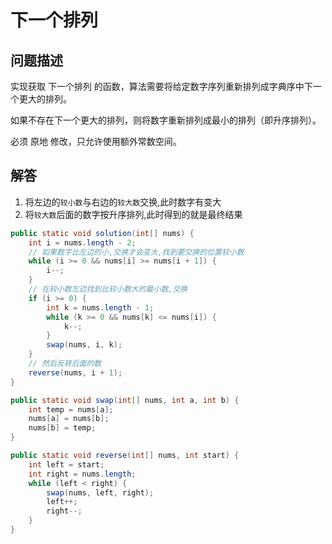 # 下一个排列

## 问题描述

实现获取 下一个排列 的函数，算法需要将给定数字序列重新排列成字典序中下一个更大的排列。

如果不存在下一个更大的排列，则将数字重新排列成最小的排列（即升序排列）。

必须 原地 修改，只允许使用额外常数空间。

## 解答

1. 将左边的`较小数`与右边的`较大数`交换,此时数字有变大
2. 将`较大数`后面的数字按升序排列,此时得到的就是最终结果

``` java
public static void solution(int[] nums) {
    int i = nums.length - 2;
    // 如果数字比左边的小,交换才会变大,找到要交换的位置较小数
    while (i >= 0 && nums[i] >= nums[i + 1]) {
        i--;
    }
    // 在较小数左边找到比较小数大的最小数,交换
    if (i >= 0) {
        int k = nums.length - 1;
        while (k >= 0 && nums[k] <= nums[i]) {
            k--;
        }
        swap(nums, i, k);
    }
    // 然后反转后面的数
    reverse(nums, i + 1);
}

public static void swap(int[] nums, int a, int b) {
    int temp = nums[a];
    nums[a] = nums[b];
    nums[b] = temp;
}

public static void reverse(int[] nums, int start) {
    int left = start;
    int right = nums.length;
    while (left < right) {
        swap(nums, left, right);
        left++;
        right--;
    }
}
```
